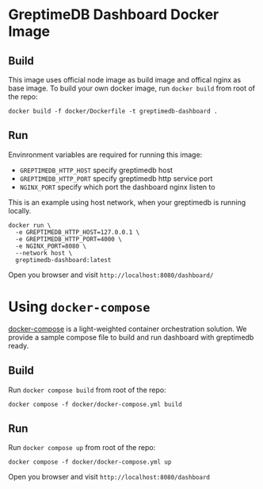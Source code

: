 # GreptimeDB Dashboard Docker Image

## Build

This image uses official node image as build image and offical nginx as base
image. To build your own docker image, run `docker build` from root of the repo:

```
docker build -f docker/Dockerfile -t greptimedb-dashboard .
```

## Run

Envinronment variables are required for running this image:

- `GREPTIMEDB_HTTP_HOST` specify greptimedb host
- `GREPTIMEDB_HTTP_PORT` specify greptimedb http service port
- `NGINX_PORT` specify which port the dashboard nginx listen to

This is an example using host network, when your greptimedb is running locally.

```
docker run \
  -e GREPTIMEDB_HTTP_HOST=127.0.0.1 \
  -e GREPTIMEDB_HTTP_PORT=4000 \
  -e NGINX_PORT=8080 \
  --network host \
  greptimedb-dashboard:latest
```

Open you browser and visit `http://localhost:8080/dashboard/`

# Using `docker-compose`

[docker-compose](https://docs.docker.com/compose/) is a light-weighted container
orchestration solution. We provide a sample compose file to build and run
dashboard with greptimedb ready.

## Build

Run `docker compose build` from root of the repo:

```
docker compose -f docker/docker-compose.yml build
```

## Run

Run `docker compose up` from root of the repo:

```
docker compose -f docker/docker-compose.yml up
```

Open you browser and visit `http://localhost:8080/dashboard`
